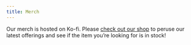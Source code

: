```yaml
---
title: Merch
---
```


Our merch is hosted on Ko-fi. Please [check out our shop](https://ko-fi.com/gendermeowster/shop) to peruse our latest offerings and see if the item you’re looking for is in stock!